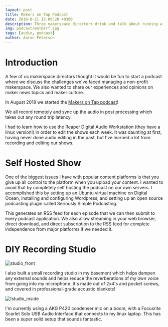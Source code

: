 ```yaml
---
layout: post
title: Makers on Tap Podcast
date: 2018-8-21 15:00:20 +0300
description: Three makerspace directors drink and talk about running a makerspace, maker news, and maker culture.
img: podcast/motmrrf.jpg
tags: [audio, podcast]
author: Aaron Peterson
---
```

# Introduction
A few of us makerspace directors thought it would be fun to start a podcast where we discuss the challenges we've faced managing a non-profit makerspace. We also wanted to share our experiences and opinions on maker news topics and maker culture.

In August 2018 we started the [Makers on Tap podcast](https://makersontap.com/)!

We all record remotely and sync up the audio in post processing which takes out any round trip latency.

I had to learn how to use the Reaper Digital Audio Workstation (they have a linux version!) in order to edit the shows each week. It was daunting at first, having never done audio editing in the past, but I've learned a lot from recording and editing our shows.

# Self Hosted Show
One of the biggest issues I have with popular content platforms is that you give up all control to the platform when you upload your content. I wanted to avoid that by completely self hosting the podcast on our own servers. I accomplished this by setting up an Ubuntu virtual machine on Digital Ocean, installing and configuring Wordpress, and setting up an open source podcasting plugin called Seriously Simple Podcasting.

This generates an RSS feed for each episode that we can then submit to every podcast application. We also allow streaming in your web browser, direct download, and direct subscription to the RSS feed for complete independence from major platforms if we needed it.


# DIY Recording Studio
![studio_front]({{site.baseurl}}/assets/img/podcast/studio_front.jpg)

I also built a small recording studio in my basement which helps dampen any external sounds and helps reduce the reverberations of my own voice from going into my microphone. It's made out of 2x4's and pocket screws, and covered in professional-grade acoustic blankets!

![!studio_inside]({{site.baseurl}}/assets/img/podcast/studio_inside.jpg)

I'm currently using a AKG P420 condenser mic on a boom, with a Focusrite Scarlet Solo USB Audio Interface that connects to my linux laptop. This has been a super solid setup that sounds fantastic.


